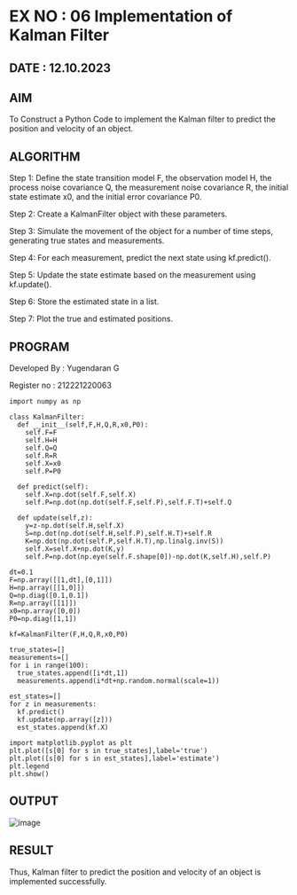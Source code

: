 # EX NO : 06 Implementation of Kalman Filter
## DATE : 12.10.2023

## AIM
To Construct a Python Code to implement the Kalman filter to predict the position and velocity of an object.

## ALGORITHM
Step 1: Define the state transition model F, the observation model H, the process noise covariance Q, the measurement noise covariance R, the initial state estimate x0, and the initial error covariance P0.

Step 2: Create a KalmanFilter object with these parameters.

Step 3: Simulate the movement of the object for a number of time steps, generating true states and measurements.

Step 4: For each measurement, predict the next state using kf.predict().

Step 5: Update the state estimate based on the measurement using kf.update().

Step 6: Store the estimated state in a list.

Step 7: Plot the true and estimated positions.

## PROGRAM
Developed By : Yugendaran G

Register no : 212221220063
```
import numpy as np

class KalmanFilter:
  def __init__(self,F,H,Q,R,x0,P0):
    self.F=F
    self.H=H
    self.Q=Q
    self.R=R
    self.X=x0
    self.P=P0

  def predict(self):
    self.X=np.dot(self.F,self.X)
    self.P=np.dot(np.dot(self.F,self.P),self.F.T)+self.Q

  def update(self,z):
    y=z-np.dot(self.H,self.X)
    S=np.dot(np.dot(self.H,self.P),self.H.T)+self.R
    K=np.dot(np.dot(self.P,self.H.T),np.linalg.inv(S))
    self.X=self.X+np.dot(K,y)
    self.P=np.dot(np.eye(self.F.shape[0])-np.dot(K,self.H),self.P)

dt=0.1
F=np.array([[1,dt],[0,1]])
H=np.array([[1,0]])
Q=np.diag([0.1,0.1])
R=np.array([[1]])
x0=np.array([0,0])
P0=np.diag([1,1])

kf=KalmanFilter(F,H,Q,R,x0,P0)

true_states=[]
measurements=[]
for i in range(100):
  true_states.append([i*dt,1])
  measurements.append(i*dt+np.random.normal(scale=1))

est_states=[]
for z in measurements:
  kf.predict()
  kf.update(np.array([z]))
  est_states.append(kf.X)

import matplotlib.pyplot as plt
plt.plot([s[0] for s in true_states],label='true')
plt.plot([s[0] for s in est_states],label='estimate')
plt.legend
plt.show()
```
## OUTPUT
![image](https://github.com/Yugendaran/Experiment-4---Implementation-of-Kalman-Filter/assets/128135616/07b11e58-2e7f-4591-a1db-132f0db36aec)


## RESULT
Thus, Kalman filter to predict the position and velocity of an object is implemented successfully.
